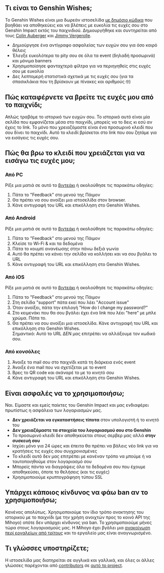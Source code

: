 ## Τι είναι το Genshin Wishes;
Το Genshin Wishes είναι μια δωρεάν ιστοσελίδα [με δημόσιο κώδικα](https://github.com/genshin-wishes) που βοηθάει να αποθηκεύεις και να βλέπεις με ευκολία τις ευχές σου στο Genshin Impact εκτός του παιχνιδιού. Δημιουργήθηκε και συντηρείται από τους [Colin Auberger](https://www.linkedin.com/in/colin-auberger/) και [Jimmy Vergerolle](https://vergerolle.fr).

- Δημιούργησε ένα αντίγραφο ασφαλείας των ευχών σου για όσο καιρό θέλεις
- Έλεγξε ευκολότερα το pity σου σε όλα τα event (δηλαδή προσωρινά) και μόνιμα banners
- Χρησιμοποίσησε φανταχτερά φίλτρα για να περιηγηθείς στις ευχές σου με ευκολία
- Δες λεπτομερή στατιστικά σχετικά με τις ευχές σου (για τα σπασικλάκια που τη βρίσκουν με πίνακες και αριθμούς 🤓)

## Πώς καταφέρνετε να βρείτε τις ευχές μου από το παιχνίδι;
Απλώς τραβάμε το ιστορικό των ευχών σου. Το ιστορικό αυτό είναι μία σελίδα που εμφανίζεται μέσα στο παιχνίδι, μπορείς να το δεις κι εσύ αν έχεις το link. Το μόνο που χρειαζόμαστε είναι ένα προσωρινό κλειδί που σου δίνει το παιχνίδι. Αυτό το κλειδί βρίσκεται στο link που σου ζητάμε για να εισάγεις τις ευχές σου.

## Πώς θα βρω το κλειδί που χρειάζεται για να εισάγω τις ευχές μου;
### Από PC
Ρίξε μια ματιά σε αυτό το [βιντεάκι](https://www.youtube.com/watch?v=a16X0R_rSZc) ή ακολούθησε τις παρακάτω οδηγίες:
1) Πάτα το "Feedback" στο μενού της Πάιμον
2) Θα πρέπει να σου ανοίξει μια ιστοσελίδα στον browser.
3) Κάνε αντιγραφή του URL και επικόλληση στο Genshin Wishes.

### Από Android
Ρίξε μια ματιά σε αυτό το [βιντεάκι](https://www.youtube.com/watch?v=hok0jCjSrjo) ή ακολούθησε τις παρακάτω οδηγίες:
1) Πάτα το "Feedback" στο μενού της Πάιμον
2) Κλείσε το Wi-Fi & και τα δεδομένα
3) Πάτα το κουμπί ανανέωσης στην πάνω δεξιά γωνία
4) Αυτό θα πρέπει να κάνει την σελίδα να κολλήσει και να σου βγάλει το URL
5) Κάνε αντιγραφή του URL και επικόλληση στο Genshin Wishes.

### Από iOS
Ρίξε μια ματιά σε αυτό το [βιντεάκι](https://www.youtube.com/watch?v=HW8nywx9Tio) ή ακολούθησε τις παρακάτω οδηγίες:
1) Πάτα το "Feedback" στο μενού της Πάιμον
2) Στη σελίδα "support" πάτα εκεί που λέει "Account issue"
3) Όταν ανοίξει, πάτα την επιλογή "How do I change my password?"
4) Στο κειμενάκι που θα σου βγάλει έχει ένα link που λέει "here" με μπλε χρώμα. Πάτα το.
5) Θα πρέπει να σου ανοίξει μια ιστοσελίδα. Κάνε αντιγραφή του URL και επικόλληση στο Genshin Wishes.  
   Σημαντικό: Αυτό το URL ΔΕΝ μας επιτρέπει να αλλάξουμε τον κωδικό σου.

### Από κονσόλες
1) Άνοιξε τα mail σου στο παιχνίδι κατά τη διάρκεια ενός event
2) Άνοιξε ένα mail που να σχετίζεται με το event
3) Βρες το QR code και σκάναρέ το με το κινητό σου
4) Κάνε αντιγραφή του URL και επικόλληση στο Genshin Wishes.

## Είναι ασφαλές να το χρησιμοποιήσω;
Ναι. Είμαστε και εμείς παίκτες του Genshin Impact και μας ενδιαφέρει πρωτίστως η ασφάλεια των λογαριασμών μας.
- **Δεν χρειάζεται να εγκαταστήσεις τίποτα** στον υπολογιστή ή το κινητό του
- **Δεν χρειαζόμαστε τα στοιχεία του λογαριασμού σου στο Genshin**
- Το προσωρινό κλειδί δεν αποθηκεύεται στους σερβερ μας αλλά **στην συσκευή σου**
- Ισχύει μόνο για 24 ώρες και έπειτα θα πρέπει να βάλεις νέο link για να κρατήσεις τις ευχές σου συγχρονισμένες
- Το κλειδί αυτό δεν μας επιτρέπει με κανέναν τρόπο να μπούμε ή να ταυτοποιηθούμε στον λογαριασμό σου
- Μπορείς πάντα να διαγράψεις όλα τα δεδομένα σου που έχουμε αποθηκεύσει, όποτε το θελήσεις (και τις ευχές)
- Χρησιμοποιούμε κρυπτογράφηση τύπου SSL

## Υπάρχει κάποιος κίνδυνος να φάω ban αν το χρησιμοποιήσω;
Κανένας απολύτως. Χρησιμοποιούμε τον ίδιο τρόπο ανακτησης του ιστορικού με το παιχνίδι (με την χρήση ανοιχτών προς το κοινό API της Mihoyo) οπότε δεν υπάρχει κίνδυνος για ban. Το χρησιμοποιούμε μήνες τώρα στους λογαριασμούς μας. Η Mihoyo έχει βγάλει μια [ανακοίνωση περί εργαλείων από τρίτους](https://genshin.mihoyo.com/en/news/detail/5763) και το εργαλείο μας είναι αναγνωρισμένο.

## Τι γλώσσες υποστηρίζετε;
Η ιστοσελίδα μας διατηρείται σε αγγλικά και γαλλικά, και όλες οι άλλες γλώσσες παρέχονται από [contributors](https://github.com/genshin-wishes/genshin-wishes-i18n/blob/main/CONTRIBUTORS.md) σε [αυτό το project](https://github.com/genshin-wishes/genshin-wishes-i18n).
